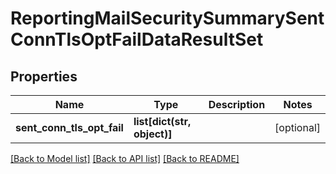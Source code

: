 # ReportingMailSecuritySummarySentConnTlsOptFailDataResultSet

## Properties
Name | Type | Description | Notes
------------ | ------------- | ------------- | -------------
**sent_conn_tls_opt_fail** | **list[dict(str, object)]** |  | [optional] 

[[Back to Model list]](../README.md#documentation-for-models) [[Back to API list]](../README.md#documentation-for-api-endpoints) [[Back to README]](../README.md)

